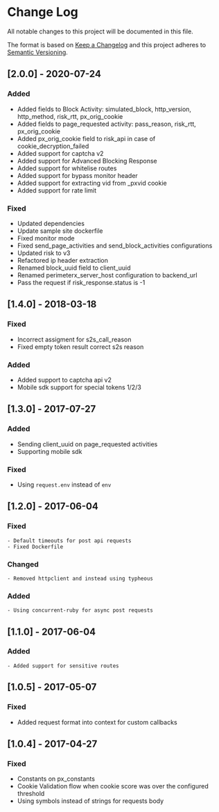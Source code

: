# Change Log

All notable changes to this project will be documented in this file.

The format is based on [Keep a Changelog](http://keepachangelog.com/)
and this project adheres to [Semantic Versioning](http://semver.org/).

## [2.0.0] - 2020-07-24
### Added
 - Added fields to Block Activity: simulated_block, http_version, http_method, risk_rtt, px_orig_cookie
 - Added fields to page_requested activity: pass_reason, risk_rtt, px_orig_cookie
 - Added px_orig_cookie field to risk_api in case of cookie_decryption_failed
 - Added support for captcha v2
 - Added support for Advanced Blocking Response
 - Added support for whitelise routes
 - Added support for bypass monitor header
 - Added support for extracting vid from _pxvid cookie
 - Added support for rate limit

### Fixed
 - Updated dependencies
 - Update sample site dockerfile
 - Fixed monitor mode
 - Fixed send_page_activities and send_block_activities configurations
 - Updated risk to v3
 - Refactored ip header extraction
 - Renamed block_uuid field to client_uuid
 - Renamed perimeterx_server_host configuration to backend_url
 - Pass the request if risk_response.status is -1

## [1.4.0] - 2018-03-18
### Fixed
 - Incorrect assigment for s2s_call_reason
 - Fixed empty token result correct s2s reason

### Added
 - Added support to captcha api v2
 - Mobile sdk support for special tokens 1/2/3


## [1.3.0] - 2017-07-27
### Added
 - Sending client_uuid on page_requested activities
 - Supporting mobile sdk
### Fixed
 - Using `request.env` instead of `env`

## [1.2.0] - 2017-06-04
### Fixed 
    - Default timeouts for post api requests
    - Fixed Dockerfile
### Changed
    - Removed httpclient and instead using typheous
### Added
    - Using concurrent-ruby for async post requests
    
## [1.1.0] - 2017-06-04
### Added 
    - Added support for sensitive routes

## [1.0.5] - 2017-05-07
### Fixed
 - Added request format into context for custom callbacks

## [1.0.4] - 2017-04-27
### Fixed
 - Constants on px_constants
 - Cookie Validation flow when cookie score was over the configured threshold
 - Using symbols instead of strings for requests body

